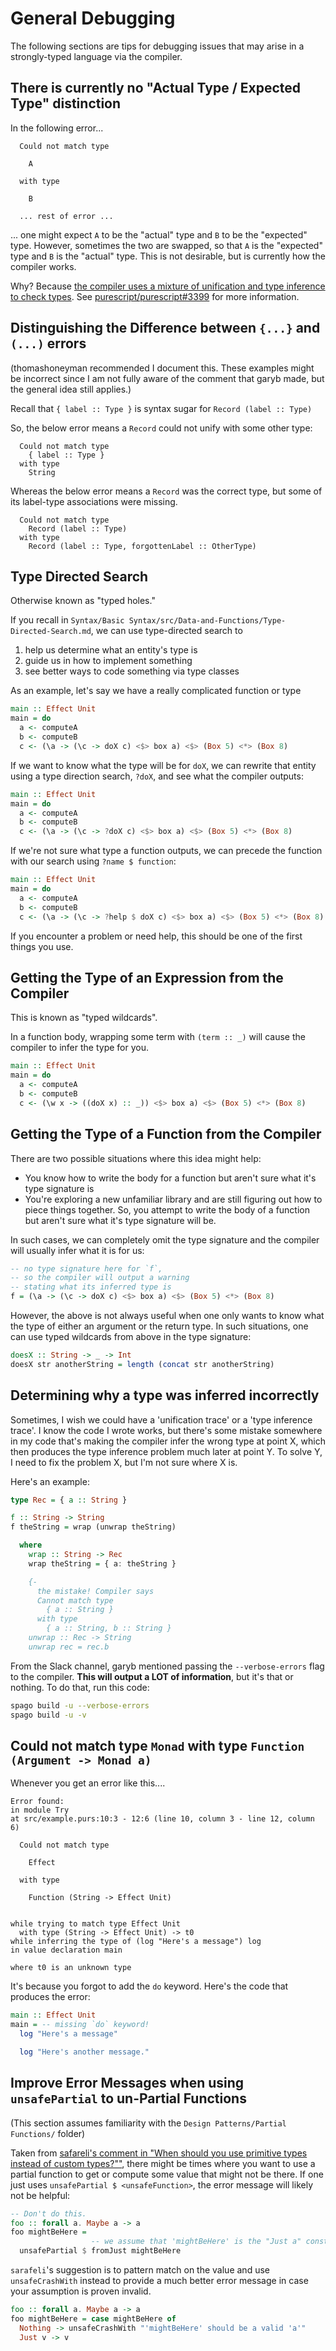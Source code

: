 # General Debugging

The following sections are tips for debugging issues that may arise in a strongly-typed language via the compiler.

## There is currently no "Actual Type / Expected Type" distinction

In the following error...
```
  Could not match type

    A

  with type

    B

  ... rest of error ...
```

... one might expect `A` to be the "actual" type and `B` to be the "expected" type. However, sometimes the two are swapped, so that `A` is the "expected" type and `B` is the "actual" type. This is not desirable, but is currently how the compiler works.

Why? Because [the compiler uses a mixture of unification and type inference to check types](https://github.com/purescript/purescript/issues/3111#issuecomment-335596641). See [purescript/purescript#3399](https://github.com/purescript/purescript/issues/3399) for more information.

## Distinguishing the Difference between `{...}` and `(...)` errors

(thomashoneyman recommended I document this. These examples might be incorrect since I am not fully aware of the comment that garyb made, but the general idea still applies.)

Recall that `{ label :: Type }` is syntax sugar for `Record (label :: Type)`

So, the below error means a `Record` could not unify with some other type:
```
  Could not match type
    { label :: Type }
  with type
    String
```

Whereas the below error means a `Record` was the correct type, but some of its label-type associations were missing.
```
  Could not match type
    Record (label :: Type)
  with type
    Record (label :: Type, forgottenLabel :: OtherType)
```

## Type Directed Search

Otherwise known as "typed holes."

If you recall in `Syntax/Basic Syntax/src/Data-and-Functions/Type-Directed-Search.md`, we can use type-directed search to
1. help us determine what an entity's type is
2. guide us in how to implement something
3. see better ways to code something via type classes

As an example, let's say we have a really complicated function or type
```haskell
main :: Effect Unit
main = do
  a <- computeA
  b <- computeB
  c <- (\a -> (\c -> doX c) <$> box a) <$> (Box 5) <*> (Box 8)
```
If we want to know what the type will be for `doX`, we can rewrite that entity using a type direction search, `?doX`, and see what the compiler outputs:
```haskell
main :: Effect Unit
main = do
  a <- computeA
  b <- computeB
  c <- (\a -> (\c -> ?doX c) <$> box a) <$> (Box 5) <*> (Box 8)
```
If we're not sure what type a function outputs, we can precede the function with our search using `?name $ function`:
```haskell
main :: Effect Unit
main = do
  a <- computeA
  b <- computeB
  c <- (\a -> (\c -> ?help $ doX c) <$> box a) <$> (Box 5) <*> (Box 8)
```

If you encounter a problem or need help, this should be one of the first things you use.

## Getting the Type of an Expression from the Compiler

This is known as "typed wildcards".

In a function body, wrapping some term with `(term :: _)` will cause the compiler to infer the type for you.

```haskell
main :: Effect Unit
main = do
  a <- computeA
  b <- computeB
  c <- (\w x -> ((doX x) :: _)) <$> box a) <$> (Box 5) <*> (Box 8)
```

## Getting the Type of a Function from the Compiler

There are two possible situations where this idea might help:
- You know how to write the body for a function but aren't sure what it's type signature is
- You're exploring a new unfamiliar library and are still figuring out how to piece things together. So, you attempt to write the body of a function but aren't sure what it's type signature will be.

In such cases, we can completely omit the type signature and the compiler will usually infer what it is for us:
```haskell
-- no type signature here for `f`,
-- so the compiler will output a warning
-- stating what its inferred type is
f = (\a -> (\c -> doX c) <$> box a) <$> (Box 5) <*> (Box 8)
```

However, the above is not always useful when one only wants to know what the type of either an argument or the return type. In such situations, one can use typed wildcards from above in the type signature:
```haskell
doesX :: String -> _ -> Int
doesX str anotherString = length (concat str anotherString)
```

## Determining why a type was inferred incorrectly

Sometimes, I wish we could have a 'unification trace' or a 'type inference trace'. I know the code I wrote works, but there's some mistake somewhere in my code that's making the compiler infer the wrong type at point X, which then produces the type inference problem much later at point Y. To solve Y, I need to fix the problem X, but I'm not sure where X is.

Here's an example:
```haskell
type Rec = { a :: String }

f :: String -> String
f theString = wrap (unwrap theString)

  where
    wrap :: String -> Rec
    wrap theString = { a: theString }

    {-
      the mistake! Compiler says
      Cannot match type
        { a :: String }
      with type
        { a :: String, b :: String }
    unwrap :: Rec -> String
    unwrap rec = rec.b
```

From the Slack channel, garyb mentioned passing the `--verbose-errors` flag to the compiler. **This will output a LOT of information**, but it's that or nothing. To do that, run this code:

```bash
spago build -u --verbose-errors
spago build -u -v
```

## Could not match type `Monad` with type `Function (Argument -> Monad a)`

Whenever you get an error like this....
```
Error found:
in module Try
at src/example.purs:10:3 - 12:6 (line 10, column 3 - line 12, column 6)

  Could not match type

    Effect

  with type

    Function (String -> Effect Unit)


while trying to match type Effect Unit
  with type (String -> Effect Unit) -> t0
while inferring the type of (log "Here's a message") log
in value declaration main

where t0 is an unknown type
```
It's because you forgot to add the `do` keyword. Here's the code that produces the error:
```haskell
main :: Effect Unit
main = -- missing `do` keyword!
  log "Here's a message"

  log "Here's another message."
```

## Improve Error Messages when using `unsafePartial` to un-Partial Functions

(This section assumes familiarity with the `Design Patterns/Partial Functions/` folder)

Taken from [safareli's comment in "When should you use primitive types instead of custom types?""](https://discourse.purescript.org/t/when-should-you-use-primitive-types-instead-of-custom-types/450/14), there might be times where you want to use a partial function to get or compute some value that might not be there. If one just uses `unsafePartial $ <unsafeFunction>`, the error message will likely not be helpful:
```haskell
-- Don't do this.
foo :: forall a. Maybe a -> a
foo mightBeHere =
                  -- we assume that 'mightBeHere' is the "Just a" constructor
  unsafePartial $ fromJust mightBeHere
```
`sarafeli`'s suggestion is to pattern match on the value and use `unsafeCrashWith` instead to provide a much better error message in case your assumption is proven invalid.
```haskell
foo :: forall a. Maybe a -> a
foo mightBeHere = case mightBeHere of
  Nothing -> unsafeCrashWith "'mightBeHere' should be a valid 'a'"
  Just v -> v
```

